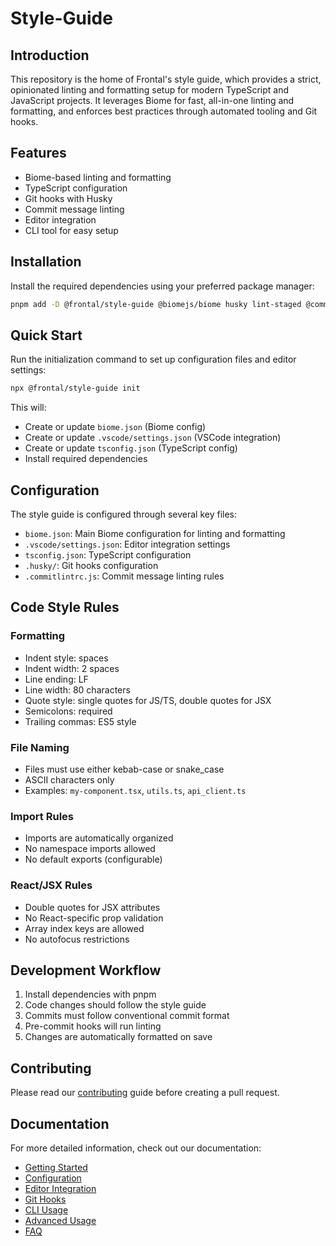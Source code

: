 # Style-Guide

## Introduction

This repository is the home of Frontal's style guide, which provides a strict, opinionated linting and formatting setup for modern TypeScript and JavaScript projects. It leverages Biome for fast, all-in-one linting and formatting, and enforces best practices through automated tooling and Git hooks.

## Features

- Biome-based linting and formatting
- TypeScript configuration
- Git hooks with Husky
- Commit message linting
- Editor integration
- CLI tool for easy setup

## Installation

Install the required dependencies using your preferred package manager:

```sh
pnpm add -D @frontal/style-guide @biomejs/biome husky lint-staged @commitlint/cli @commitlint/config-conventional
```

## Quick Start

Run the initialization command to set up configuration files and editor settings:

```sh
npx @frontal/style-guide init
```

This will:
- Create or update `biome.json` (Biome config)
- Create or update `.vscode/settings.json` (VSCode integration)
- Create or update `tsconfig.json` (TypeScript config)
- Install required dependencies

## Configuration

The style guide is configured through several key files:

- `biome.json`: Main Biome configuration for linting and formatting
- `.vscode/settings.json`: Editor integration settings
- `tsconfig.json`: TypeScript configuration
- `.husky/`: Git hooks configuration
- `.commitlintrc.js`: Commit message linting rules

## Code Style Rules

### Formatting
- Indent style: spaces
- Indent width: 2 spaces
- Line ending: LF
- Line width: 80 characters
- Quote style: single quotes for JS/TS, double quotes for JSX
- Semicolons: required
- Trailing commas: ES5 style

### File Naming
- Files must use either kebab-case or snake_case
- ASCII characters only
- Examples: `my-component.tsx`, `utils.ts`, `api_client.ts`

### Import Rules
- Imports are automatically organized
- No namespace imports allowed
- No default exports (configurable)

### React/JSX Rules
- Double quotes for JSX attributes
- No React-specific prop validation
- Array index keys are allowed
- No autofocus restrictions

## Development Workflow

1. Install dependencies with pnpm
2. Code changes should follow the style guide
3. Commits must follow conventional commit format
4. Pre-commit hooks will run linting
5. Changes are automatically formatted on save

## Contributing

Please read our [contributing](CONTRIBUTING.md) guide before creating a pull request.

## Documentation

For more detailed information, check out our documentation:

- [Getting Started](docs/getting-started.md)
- [Configuration](docs/configuration.md)
- [Editor Integration](docs/editor-integration.md)
- [Git Hooks](docs/git-hooks.md)
- [CLI Usage](docs/cli.md)
- [Advanced Usage](docs/advanced.md)
- [FAQ](docs/faq.md)
